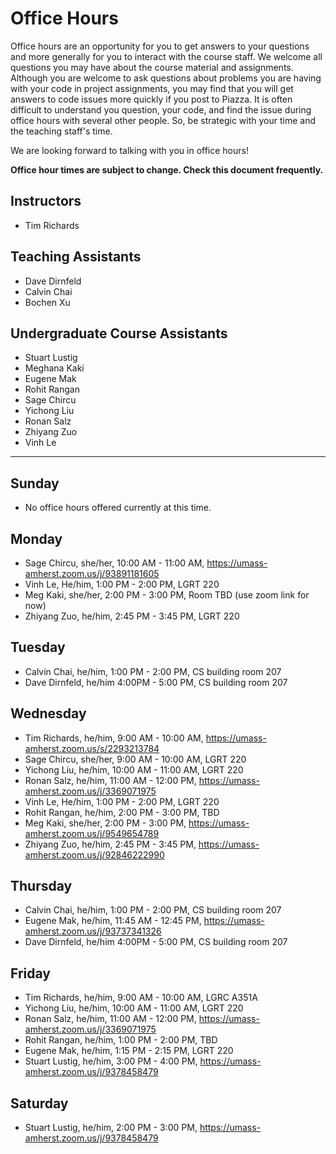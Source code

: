 # Office Hours

Office hours are an opportunity for you to get answers to your questions and more generally for you to interact with the course staff. We welcome all questions you may have about the course material and assignments. Although you are welcome to ask questions about problems you are having with your code in project assignments, you may find that you will get answers to code issues more quickly if you post to Piazza. It is often difficult to understand you question, your code, and find the issue during office hours with several other people. So, be strategic with your time and the teaching staff's time.

We are looking forward to talking with you in office hours!

**Office hour times are subject to change. Check this document frequently.**

## Instructors

- Tim Richards

## Teaching Assistants

- Dave Dirnfeld
- Calvin Chai
- Bochen Xu

## Undergraduate Course Assistants

- Stuart Lustig
- Meghana Kaki
- Eugene Mak
- Rohit Rangan
- Sage Chircu
- Yichong Liu
- Ronan Salz
- Zhiyang Zuo
- Vinh Le

---

## Sunday

- No office hours offered currently at this time.

## Monday

- Sage Chircu, she/her, 10:00 AM - 11:00 AM, https://umass-amherst.zoom.us/j/93891181605
- Vinh Le, He/him, 1:00 PM - 2:00 PM, LGRT 220
- Meg Kaki, she/her, 2:00 PM - 3:00 PM, Room TBD (use zoom link for now)
- Zhiyang Zuo, he/him, 2:45 PM - 3:45 PM, LGRT 220 

## Tuesday

- Calvin Chai, he/him, 1:00 PM - 2:00 PM, CS building room 207
- Dave Dirnfeld, he/him 4:00PM - 5:00 PM, CS building room 207

## Wednesday

- Tim Richards, he/him, 9:00 AM - 10:00 AM, https://umass-amherst.zoom.us/s/2293213784
- Sage Chircu, she/her, 9:00 AM - 10:00 AM, LGRT 220
- Yichong Liu, he/him, 10:00 AM - 11:00 AM, LGRT 220
- Ronan Salz, he/him, 11:00 AM - 12:00 PM, https://umass-amherst.zoom.us/j/3369071975
- Vinh Le, He/him, 1:00 PM - 2:00 PM, LGRT 220
- Rohit Rangan, he/him, 2:00 PM - 3:00 PM, TBD
- Meg Kaki, she/her, 2:00 PM - 3:00 PM, https://umass-amherst.zoom.us/j/9549654789
- Zhiyang Zuo, he/him, 2:45 PM - 3:45 PM, https://umass-amherst.zoom.us/j/92846222990

## Thursday

- Calvin Chai, he/him, 1:00 PM - 2:00 PM, CS building room 207
- Eugene Mak, he/him, 11:45 AM - 12:45 PM, https://umass-amherst.zoom.us/j/93737341326
- Dave Dirnfeld, he/him 4:00PM - 5:00 PM, CS building room 207

## Friday

- Tim Richards, he/him, 9:00 AM - 10:00 AM, LGRC A351A
- Yichong Liu, he/him, 10:00 AM - 11:00 AM, LGRT 220
- Ronan Salz, he/him, 11:00 AM - 12:00 PM, https://umass-amherst.zoom.us/j/3369071975
- Rohit Rangan, he/him, 1:00 PM - 2:00 PM, TBD
- Eugene Mak, he/him, 1:15 PM - 2:15 PM, LGRT 220
- Stuart Lustig, he/him, 3:00 PM - 4:00 PM, https://umass-amherst.zoom.us/j/9378458479

## Saturday

- Stuart Lustig, he/him, 2:00 PM - 3:00 PM, https://umass-amherst.zoom.us/j/9378458479
